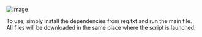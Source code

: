 
![image](https://github.com/kDv44/DOWI/assets/94145647/eed2bfb2-721e-435a-9d66-4c69a0ccf785)


To use, simply install the dependencies from req.txt and run the main file. \
All files will be downloaded in the same place where the script is launched.
